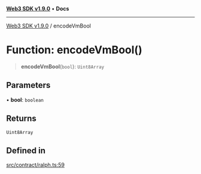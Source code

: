 [**Web3 SDK v1.9.0**](../README.md) • **Docs**

***

[Web3 SDK v1.9.0](../globals.md) / encodeVmBool

# Function: encodeVmBool()

> **encodeVmBool**(`bool`): `Uint8Array`

## Parameters

• **bool**: `boolean`

## Returns

`Uint8Array`

## Defined in

[src/contract/ralph.ts:59](https://github.com/Mystic-Nayy/alephium-web3/blob/ee41f5e0e7d7fb0b155fe62f05b2ac03772895ca/packages/web3/src/contract/ralph.ts#L59)
